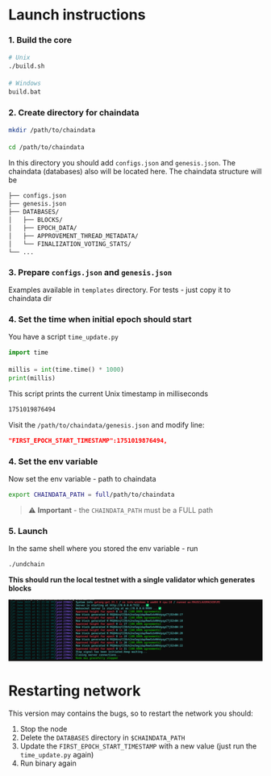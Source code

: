 # Launch instructions

### 1. Build the core

```bash
# Unix
./build.sh

# Windows
build.bat
```

### 2. Create directory for chaindata

```sh
mkdir /path/to/chaindata

cd /path/to/chaindata
```

In this directory you should add `configs.json` and `genesis.json`. The chaindata (databases) also will be located here. The chaindata structure will be

```
├── configs.json
├── genesis.json
├── DATABASES/
│   ├── BLOCKS/
│   ├── EPOCH_DATA/
│   ├── APPROVEMENT_THREAD_METADATA/
│   └── FINALIZATION_VOTING_STATS/
└── ...
```

### 3. Prepare `configs.json` and `genesis.json`

Examples available in `templates` directory. For tests - just copy it to chaindata dir


### 4. Set the time when initial epoch should start

You have a script `time_update.py`

```python
import time

millis = int(time.time() * 1000)
print(millis)
```

This script prints the current Unix timestamp in milliseconds

```sh
1751019876494
```

Visit the `/path/to/chaindata/genesis.json` and modify line:

```json
"FIRST_EPOCH_START_TIMESTAMP":1751019876494,
```

### 4. Set the env variable

Now set the env variable - path to chaindata

```sh
export CHAINDATA_PATH = full/path/to/chaindata
```

> ⚠️ **Important** - the `CHAINDATA_PATH` must be a FULL path


### 5. Launch

In the same shell where you stored the env variable - run

```sh
./undchain
```

**This should run the local testnet with a single validator which generates blocks**

![alt text](images/image.png)


# Restarting network

This version may contains the bugs, so to restart the network you should:

1. Stop the node
2. Delete the `DATABASES` directory in `$CHAINDATA_PATH`
3. Update the `FIRST_EPOCH_START_TIMESTAMP` with a new value (just run the `time_update.py` again)
4. Run binary again
